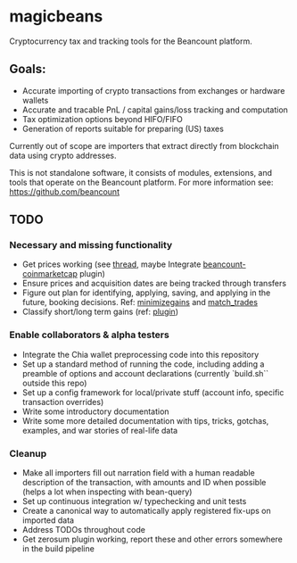 # magicbeans
Cryptocurrency tax and tracking tools for the Beancount platform.

## Goals:
- Accurate importing of crypto transactions from exchanges or hardware wallets
- Accurate and tracable PnL / capital gains/loss tracking and computation
- Tax optimization options beyond HIFO/FIFO
- Generation of reports suitable for preparing (US) taxes

Currently out of scope are importers that extract directly from blockchain data
using crypto addresses.

This is not standalone software, it consists of modules, extensions, and tools
that operate on the Beancount platform.  For more information see:
https://github.com/beancount

## TODO

### Necessary and missing functionality
- Get prices working (see [thread](https://groups.google.com/g/beancount/c/8LS1e2GfAmk),
  maybe Integrate [beancount-coinmarketcap](https://github.com/aamerabbas/beancount-coinmarketcap) plugin)
- Ensure prices and acquisition dates are being tracked through transfers
- Figure out plan for identifying, applying, saving, and applying in the future, booking decisions.
  Ref: [minimizegains](https://github.com/redstreet/fava_investor/tree/main/fava_investor/modules/minimizegains)
  and [match_trades](https://github.com/beancount/beanlabs/blob/master/beanlabs/trades/match_trades.py)
- Classify short/long term gains (ref:
  [plugin](https://github.com/redstreet/beancount_reds_plugins/tree/main/beancount_reds_plugins/capital_gains_classifier))

### Enable collaborators & alpha testers
- Integrate the Chia wallet preprocessing code into this repository
- Set up a standard method of running the code, including adding a preamble of options and account declarations (currently `build.sh`` outside this repo)
- Set up a config framework for local/private stuff (account info, specific transaction overrides)
- Write some introductory documentation
- Write some more detailed documentation with tips, tricks, gotchas, examples, and war stories of real-life data

### Cleanup
- Make all importers fill out narration field with a human readable description of the transaction, with amounts and ID when possible (helps a lot when inspecting with bean-query)
- Set up continuous integration w/ typechecking and unit tests
- Create a canonical way to automatically apply registered fix-ups on imported data
- Address TODOs throughout code
- Get zerosum plugin working, report these and other errors somewhere in the build pipeline